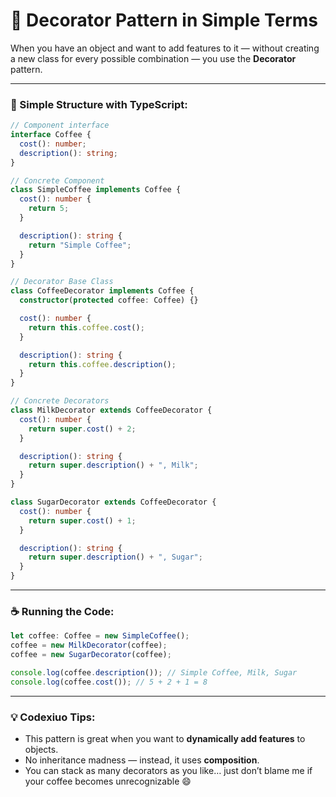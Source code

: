 # 🧱 Decorator Pattern in Simple Terms

When you have an object and want to add features to it — without creating a new class for every possible combination — you use the **Decorator** pattern.

---

### 🔧 Simple Structure with TypeScript:

```ts
// Component interface
interface Coffee {
  cost(): number;
  description(): string;
}

// Concrete Component
class SimpleCoffee implements Coffee {
  cost(): number {
    return 5;
  }

  description(): string {
    return "Simple Coffee";
  }
}

// Decorator Base Class
class CoffeeDecorator implements Coffee {
  constructor(protected coffee: Coffee) {}

  cost(): number {
    return this.coffee.cost();
  }

  description(): string {
    return this.coffee.description();
  }
}

// Concrete Decorators
class MilkDecorator extends CoffeeDecorator {
  cost(): number {
    return super.cost() + 2;
  }

  description(): string {
    return super.description() + ", Milk";
  }
}

class SugarDecorator extends CoffeeDecorator {
  cost(): number {
    return super.cost() + 1;
  }

  description(): string {
    return super.description() + ", Sugar";
  }
}
```

---

### ☕ Running the Code:

```ts
let coffee: Coffee = new SimpleCoffee();
coffee = new MilkDecorator(coffee);
coffee = new SugarDecorator(coffee);

console.log(coffee.description()); // Simple Coffee, Milk, Sugar
console.log(coffee.cost()); // 5 + 2 + 1 = 8
```

---

### 💡 Codexiuo Tips:

- This pattern is great when you want to **dynamically add features** to objects.
- No inheritance madness — instead, it uses **composition**.
- You can stack as many decorators as you like… just don’t blame me if your coffee becomes unrecognizable 😄
